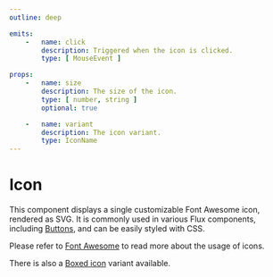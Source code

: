 ```yaml
---
outline: deep

emits:
    -   name: click
        description: Triggered when the icon is clicked.
        type: [ MouseEvent ]

props:
    -   name: size
        description: The size of the icon.
        type: [ number, string ]
        optional: true

    -   name: variant
        description: The icon variant.
        type: IconName
---
```


<script
    lang="ts"
    setup>
    import { FluxIcon, FluxStack } from '@basmilius/flux';
</script>

# Icon

This component displays a single customizable Font Awesome icon, rendered as SVG. It is commonly used in various Flux components, including [Buttons](./button), and can be easily styled with CSS.

Please refer to [Font Awesome](../introduction/font-awesome) to read more about the usage of icons.

There is also a [Boxed icon](./boxed-icon) variant available.

<Preview>
    <FluxStack
        axis="horizontal"
        :gap="36">
        <FluxIcon
            :size="48"
            variant="circle-check"/>
        <FluxIcon
            :size="48"
            variant="lock"/>
        <FluxIcon
            :size="48"
            variant="rocket"/>
    </FluxStack>
</Preview>

<FrontmatterDocs/>
